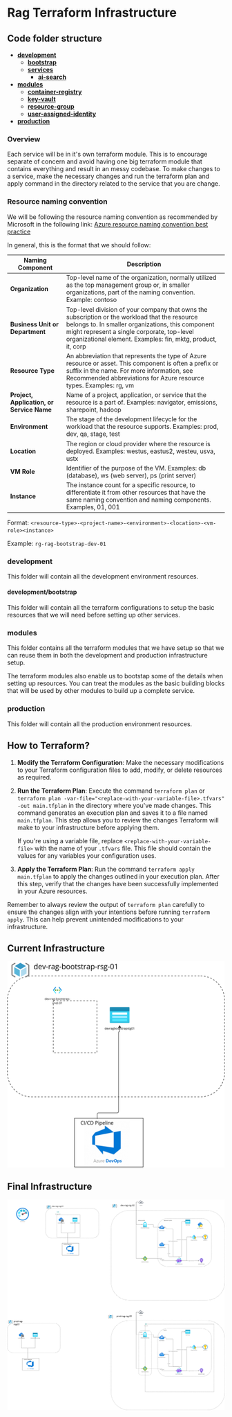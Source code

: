# Rag Terraform Infrastructure

## Code folder structure

- [**development**](development)
  - [**bootstrap**](development/bootstrap)
  - [**services**](development/services)
    - [**ai-search**](development/services/ai-search)
- [**modules**](modules)
  - [**container-registry**](modules/container-registry)
  - [**key-vault**](modules/key-vault)
  - [**resource-group**](modules/resource-group)
  - [**user-assigned-identity**](modules/user-assigned-identity)
- [**production**](production)

### Overview

Each service will be in it's own terraform module. This is to encourage separate of concern and avoid having one big terraform module that contains everything and result in an messy codebase. To make changes to a service, make the necessary changes and run the terraform plan and apply command in the directory related to the service that you are change.

### Resource naming convention

We will be following the resource naming convention as recommended by Microsoft in the following link: [Azure resource naming convention best practice](https://learn.microsoft.com/en-us/azure/cloud-adoption-framework/ready/azure-best-practices/resource-naming)

In general, this is the format that we should follow:

| Naming Component                          | Description                                                                                                                                                                                                                                                       |
| ----------------------------------------- | ----------------------------------------------------------------------------------------------------------------------------------------------------------------------------------------------------------------------------------------------------------------- |
| **Organization**                          | Top-level name of the organization, normally utilized as the top management group or, in smaller organizations, part of the naming convention. Example: contoso                                                                                                   |
| **Business Unit or Department**           | Top-level division of your company that owns the subscription or the workload that the resource belongs to. In smaller organizations, this component might represent a single corporate, top-level organizational element. Examples: fin, mktg, product, it, corp |
| **Resource Type**                         | An abbreviation that represents the type of Azure resource or asset. This component is often a prefix or suffix in the name. For more information, see Recommended abbreviations for Azure resource types. Examples: rg, vm                                       |
| **Project, Application, or Service Name** | Name of a project, application, or service that the resource is a part of. Examples: navigator, emissions, sharepoint, hadoop                                                                                                                                     |
| **Environment**                           | The stage of the development lifecycle for the workload that the resource supports. Examples: prod, dev, qa, stage, test                                                                                                                                          |
| **Location**                              | The region or cloud provider where the resource is deployed. Examples: westus, eastus2, westeu, usva, ustx                                                                                                                                                        |
| **VM Role**                               | Identifier of the purpose of the VM. Examples: db (database), ws (web server), ps (print server)                                                                                                                                                                  |
| **Instance**                              | The instance count for a specific resource, to differentiate it from other resources that have the same naming convention and naming components. Examples, 01, 001                                                                                                |

Format: `<resource-type>-<project-name>-<environment>-<location>-<vm-role><instance>`

Example: `rg-rag-bootstrap-dev-01`

### development

This folder will contain all the development environment resources.

#### development/bootstrap

This folder will contain all the terraform configurations to setup the basic resources that we will need before setting up other services.

### modules

This folder contains all the terraform modules that we have setup so that we can reuse them in both the development and production infrastructure setup.

The terraform modules also enable us to bootstap some of the details when setting up resources. You can treat the modules as the basic building blocks that will be used by other modules to build up a complete service.

### production

This folder will contain all the production environment resources.

## How to Terraform?

1. **Modify the Terraform Configuration**: Make the necessary modifications to your Terraform configuration files to add, modify, or delete resources as required.

2. **Run the Terraform Plan**: Execute the command `terraform plan` or `terraform plan -var-file="<replace-with-your-variable-file>.tfvars" -out main.tfplan` in the directory where you've made changes. This command generates an execution plan and saves it to a file named `main.tfplan`. This step allows you to review the changes Terraform will make to your infrastructure before applying them.

   If you're using a variable file, replace `<replace-with-your-variable-file>` with the name of your `.tfvars` file. This file should contain the values for any variables your configuration uses.

3. **Apply the Terraform Plan**: Run the command `terraform apply main.tfplan` to apply the changes outlined in your execution plan. After this step, verify that the changes have been successfully implemented in your Azure resources.

Remember to always review the output of `terraform plan` carefully to ensure the changes align with your intentions before running `terraform apply`. This can help prevent unintended modifications to your infrastructure.

## Current Infrastructure

![Current Infrastructure](infra-design-details/current.png)

## Final Infrastructure

![Final Infrastructure](infra-design-details/final-design.png)
